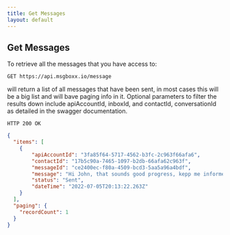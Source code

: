 ```yaml
---
title: Get Messages
layout: default
---
```


## Get Messages

To retrieve all the messages that you have access to:

`GET https://api.msgboxx.io/message`

will return a list of all messages that have been sent, in most cases this will be a big list and will bave paging info in it. Optional parameters to filter the results down include apiAccountId, inboxId, and contactId, conversationId as detailed in the swagger documentation.

`HTTP 200 OK`

```json
{
  "items": [
    {
        "apiAccountId": "3fa85f64-5717-4562-b3fc-2c963f66afa6",
        "contactId": "17b5c90a-7465-1097-b2db-66afa62c963f",
        "messageId": "ce2400ec-f80a-4509-bcd3-5aa5a96a4bdf",
        "message": "Hi John, that sounds good progress, kepp me informed please. ",
        "status": "Sent",
        "dateTime": "2022-07-05T20:13:22.263Z"
    }
  ],
  "paging": {
    "recordCount": 1
  }
}
```

